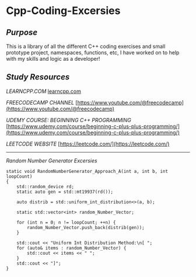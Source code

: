 # Cpp-Coding-Excersies


_Purpose_
-----------------------------------------------------------------------------------------------------------------
This is a library of all the different C++ coding exercises and small prototype project, namespaces, functions, etc, I have worked on to help with my skills and logic as a developer!

_Study Resources_ 
-----------------------------------------------------------------------------------------------------------------
_LEARNCPP.COM_
[learncpp.com](https://www.learncpp.com/)

_FREECODECAMP CHANNEL_
[https://www.youtube.com/@freecodecamp](https://www.youtube.com/@freecodecamp)

_UDEMY COURSE: BEGINNING C++ PROGRAMMING_
[https://www.udemy.com/course/beginning-c-plus-plus-programming/](https://www.udemy.com/course/beginning-c-plus-plus-programming/)

_LEETCODE WEBSITE_
[https://leetcode.com/](https://leetcode.com/)

-----------------------------------------------------------------------------------------------------------------

_Random Number Generator Excersies_

```
static void RandomNumberGenerator_Approach_A(int a, int b, int loopCount)
{
    std::random_device rd;
    static auto gen = std::mt19937(rd());     

    auto distrib = std::uniform_int_distribution<>(a, b);

    static std::vector<int> random_Number_Vector;

    for (int n = 0; n != loopCount; ++n) {
        random_Number_Vector.push_back(distrib(gen));
    }

    std::cout << "Uniform Int Distribution Method:\n[ ";
    for (auto& items : random_Number_Vector) {
        std::cout << items << " ";
    }
    std::cout << "]";
}
```
